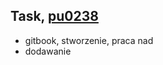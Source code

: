 ## Task, [pu0238](https://github.com/orgs/web-stream/people/pu0238)

+ gitbook, stworzenie, praca nad
+ dodawanie

